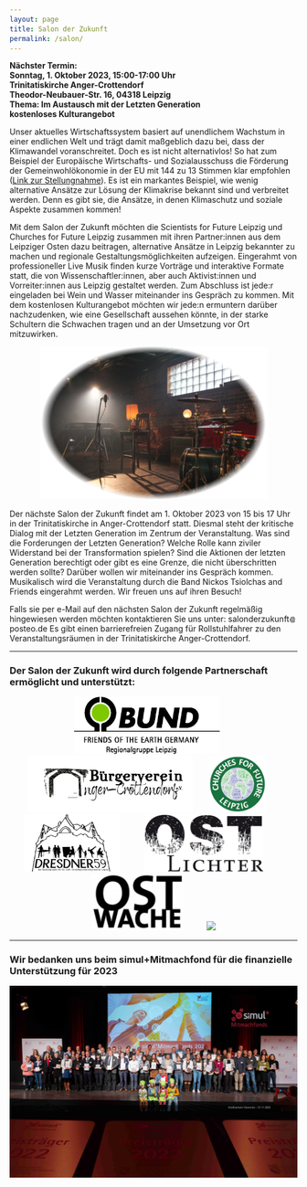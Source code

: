 ```yaml
---
layout: page
title: Salon der Zukunft
permalink: /salon/
---
```


<b>Nächster Termin:<br> 
Sonntag, 1. Oktober 2023, 15:00-17:00 Uhr<br>
Trinitatiskirche Anger-Crottendorf<br>
Theodor-Neubauer-Str. 16, 04318 Leipzig<br>
Thema: Im Austausch mit der Letzten Generation<br>
kostenloses Kulturangebot  
</b>

Unser aktuelles Wirtschaftssystem basiert auf unendlichem Wachstum in einer endlichen Welt und trägt damit maßgeblich dazu bei, dass der Klimawandel voranschreitet. Doch es ist nicht alternativlos! So hat zum Beispiel der Europäische Wirtschafts- und 
Sozialausschuss die Förderung der Gemeinwohlökonomie in der EU mit 144 zu 13 Stimmen klar empfohlen 
(<a href="https://eur-lex.europa.eu/legal-content/DE/TXT/?uri=CELEX%3A52015IE2060">Link zur Stellungnahme</a>). Es ist ein markantes Beispiel, wie wenig 
alternative Ansätze zur Lösung der Klimakrise bekannt sind und verbreitet werden. Denn es gibt sie, die Ansätze, in denen Klimaschutz und soziale Aspekte zusammen kommen! 

Mit dem Salon der Zukunft möchten die Scientists for Future Leipzig und Churches for Future Leipzig zusammen mit ihren Partner:innen aus dem Leipziger Osten dazu beitragen, alternative Ansätze in Leipzig bekannter zu machen und regionale Gestaltungsmöglichkeiten aufzeigen. Eingerahmt von professioneller Live Musik finden kurze Vorträge und interaktive Formate statt, die von Wissenschaftler:innen, aber auch Aktivist:innen und Vorreiter:innen aus Leipzig gestaltet werden. Zum Abschluss ist jede:r eingeladen bei Wein und Wasser miteinander ins Gespräch zu kommen. Mit dem kostenlosen Kulturangebot möchten wir jede:n ermuntern darüber nachzudenken, wie eine Gesellschaft aussehen könnte, in der starke Schultern die Schwachen tragen und an der Umsetzung vor Ort mitzuwirken.

<p align="center">
<img id="Salon" src="/images/Salon-Bild1.png" width="400">
</p>


Der nächste Salon der Zukunft findet am 1. Oktober 2023 von 15 bis 17 Uhr in der Trinitatiskirche in Anger-Crottendorf statt. Diesmal steht der kritische Dialog mit der Letzten Generation im Zentrum der Veranstaltung. Was sind die Forderungen der Letzten Generation? Welche Rolle kann ziviler Widerstand bei der Transformation spielen? Sind die Aktionen der letzten Generation berechtigt oder gibt es eine Grenze, die nicht überschritten werden sollte? Darüber wollen wir miteinander ins Gespräch kommen. Musikalisch wird die Veranstaltung durch die Band Nickos Tsiolchas and Friends eingerahmt werden. Wir freuen uns auf ihren Besuch! 

Falls sie per e-Mail auf den nächsten Salon der Zukunft regelmäßig hingewiesen werden möchten kontaktieren Sie uns unter: s&#x61;lo&#110;d&#101;rzuku&#110;ft<img src="/images/symbol-add.png" height="10px" alt="&#x40;" style="margin:0px +1px -1px +1px;border-style:none;">post&#101;o.d&#101; Es gibt einen barrierefreien Zugang für Rollstuhlfahrer zu den Veranstaltungsräumen in der Trinitatiskirche Anger-Crottendorf.

<hr>

<h3 id="Partner"><b>Der Salon der Zukunft wird durch folgende Partnerschaft ermöglicht und unterstützt:</b></h3>

<p align="center">
<a href="https://www.bund-leipzig.de/" target="blank"><img height="100px" src="/images/Logo_BUND.jpg"></a>&nbsp;&nbsp;&nbsp;&nbsp;&nbsp;&nbsp;
<a href="https://www.bv-anger-crottendorf.de/" target="blank"><img height="100px" src="/images/Logo_BVAC.png"></a>&nbsp;&nbsp;&nbsp;&nbsp;&nbsp;&nbsp;
<a href="https://esg-leipzig.de/uber-uns/arbeitskreise/churches-for-future-leipzig/" target="blank"><img height="100px" src="/images/Logo_CFF.png"></a>&nbsp;&nbsp;&nbsp;&nbsp;&nbsp;&nbsp;
<a href="https://www.dresdner59.de/" target="blank"><img height="100px" src="/images/Logo-Dresdner59.jpg"></a>&nbsp;&nbsp;&nbsp;&nbsp;&nbsp;&nbsp;
&nbsp;&nbsp;&nbsp;
<a href="https://www.ostlichter-leipzig.de/" target="blank"><img height="100px" src="/images/Logo_Ostlichter.jpg"></a>&nbsp;&nbsp;&nbsp;&nbsp;&nbsp;&nbsp;&nbsp;&nbsp;&nbsp;
<a href="https://www.ostwache.org/" target="blank"><img height="100px" src="/images/Logo_Ostwache.png"></a>&nbsp;&nbsp;&nbsp;&nbsp;&nbsp;&nbsp;&nbsp;&nbsp;&nbsp;
<a href="https://s4f-leipzig.de/" target="blank"><img height="100px" src="/images/s4f_logo_leipzig.png"></a>
</p>

<hr>

<h3 id="Partner"><b>Wir bedanken uns beim simul+Mitmachfond für die finanzielle Unterstützung für 2023</b></h3>
<p align="center">
<a href="https://www.simulplusmitmachfonds.de/de/index.html" target="blank"><img width="600" src="/images/2022-11-21-Simul+Mitmachfond.jpg"></a>
</p>

